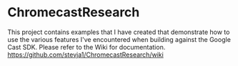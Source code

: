 # ChromecastResearch
This project contains examples that I have created that demonstrate how to use the various features I've encountered when building against the Google Cast SDK. Please refer to the Wiki for documentation.
https://github.com/stevja1/ChromecastResearch/wiki
